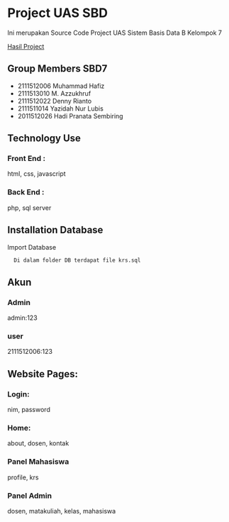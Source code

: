
# Project UAS SBD
Ini merupakan Source Code Project UAS Sistem Basis Data B Kelompok 7

[Hasil Project](https://sbd7.000webhostapp.com/)


## Group Members SBD7
- 2111512006 Muhammad Hafiz
- 2111513010 M. Azzukhruf
- 2111512022 Denny Rianto
- 2111511014 Yazidah Nur Lubis
- 2011512026 Hadi Pranata Sembiring
## Technology Use
### Front End :
html, css, javascript

### Back End :
php, sql server

## Installation Database

Import Database

```bash
  Di dalam folder DB terdapat file krs.sql
```
    
## Akun
### Admin
admin:123

### user
2111512006:123

## Website Pages:
### Login:
nim, password
### Home:
about, dosen, kontak
### Panel Mahasiswa
profile, krs
### Panel Admin
dosen, matakuliah, kelas, mahasiswa
